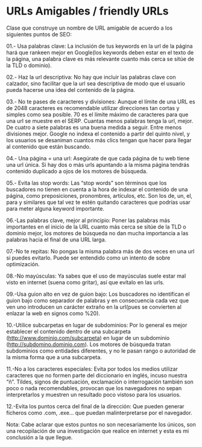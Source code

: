 # URLs Amigables / friendly URLs

Clase que construye un nombre de URL amigable de acuerdo a los siguientes puntos de SEO:

01.- Usa palabras clave: La inclusión de tus keywords en la url de la página hará que rankeen mejor en Google(los keywords deben estar en el texto de la página, una palabra clave es más relevante cuanto más cerca se sitúe de la TLD o dominio).

02.- Haz la url descriptiva: No hay que incluir las palabras clave con calzador, sino facilitar que la url sea descriptiva de modo que el usuario pueda hacerse una idea del contenido de la página.

03.- No te pases de caracteres y divisiones: Aunque el límite de una URL es de 2048 caracteres es recomendable utilizar direcciones tan cortas y simples como sea posible. 70 es el límite máximo de caracteres para que una url se muestre en el SERP. Cuantas menos palabras tenga la url, mejor. De cuatro a siete palabras es una buena medida a seguir. Entre menos divisiones mejor. Google no indexa el contenido a partir del quinto nivel, y los usuarios se desaniman cuantos más clics tengan que hacer para llegar al contenido que están buscando.

04.- Una página = una url: Asegúrate de que cada página de tu web tiene una url única. Si hay dos o más urls apuntando a la misma página tendrás contenido duplicado a ojos de los motores de búsqueda.

05.- Evita las stop words: Las “stop words” son términos que los buscadores no tienen en cuenta a la hora de indexar el contenido de una página, como preposiciones, pronombres, artículos, etc. Son los de, un, el, para y similares que tal vez te estén quitando caracteres que podrías usar para meter alguna keyword importante.

06.-Las palabras clave, mejor al principio: Poner las palabras más importantes en el inicio de la URL cuanto más cerca se sitúe de la TLD o dominio mejor, los motores de búsqueda no dan mucha importancia a las palabras hacia el final de una URL larga.

07.-No te repitas: No pongas la misma palabra más de dos veces en una url si puedes evitarlo. Puede ser entendido como un intento de sobre optimización.

08.-No mayúsculas: Ya sabes que el uso de mayúsculas suele estar mal visto en internet (suena como gritar), así que evítalo en las urls.

09.-Usa guion alto en vez de guion bajo: Los buscadores no identifican el guion bajo como separador de palabras y en consecuencia cada vez que ven uno introducen un carácter extraño en la url(pues se convierten al enlazar la web en signos como %20).

10.-Utilice subcarpetas en lugar de subdominios: Por lo general es mejor establecer el contenido dentro de una subcarpeta (http://www.dominio.com/subcarpeta) en lugar de un subdominio (http://subdomino.dominio.com). Los motores de búsqueda tratan subdominios como entidades diferentes, y no le pasan rango o autoridad de la misma forma que a una subcarpeta.

11.-No a los caracteres especiales: Evita por todos los medios utilizar caracteres que no formen parte del diccionario en inglés, incuso nuestra “ñ”. Tildes, signos de puntuación, exclamación o interrogación también son poco o nada recomendables, provocan que los navegadores no sepan interpretarlos y muestren un resultado poco vistoso para los usuarios.

12.-Evita los puntos cerca del final de la dirección: Que pueden generar ficheros como .com, .exe… que puedan malinterpretarse por el navegador.

Nota: Cabe aclarar que estos puntos no son necesariamente los únicos, son una recopilación de una investigación  que realice en internet y esta es mi conclusión a la que llegue.
